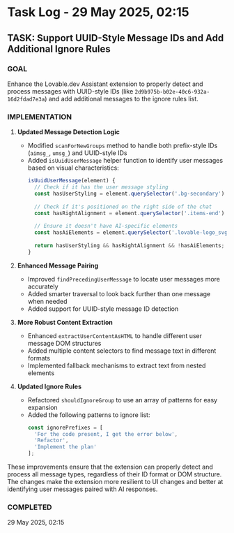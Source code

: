 # Task Log - 29 May 2025, 02:15

## TASK: Support UUID-Style Message IDs and Add Additional Ignore Rules

### GOAL
Enhance the Lovable.dev Assistant extension to properly detect and process messages with UUID-style IDs (like `2d9b975b-b02e-40c6-932a-16d2fdad7e3a`) and add additional messages to the ignore rules list.

### IMPLEMENTATION

1. **Updated Message Detection Logic**
   - Modified `scanForNewGroups` method to handle both prefix-style IDs (`aimsg_`, `umsg_`) and UUID-style IDs
   - Added `isUuidUserMessage` helper function to identify user messages based on visual characteristics:
     ```javascript
     isUuidUserMessage(element) {
       // Check if it has the user message styling
       const hasUserStyling = element.querySelector('.bg-secondary') !== null;
       
       // Check if it's positioned on the right side of the chat
       const hasRightAlignment = element.querySelector('.items-end') !== null;
       
       // Ensure it doesn't have AI-specific elements
       const hasAiElements = element.querySelector('.lovable-logo_svg__b, .lovable-logo') !== null;
       
       return hasUserStyling && hasRightAlignment && !hasAiElements;
     }
     ```

2. **Enhanced Message Pairing**
   - Improved `findPrecedingUserMessage` to locate user messages more accurately
   - Added smarter traversal to look back further than one message when needed
   - Added support for UUID-style message ID detection

3. **More Robust Content Extraction**
   - Enhanced `extractUserContentAsHTML` to handle different user message DOM structures
   - Added multiple content selectors to find message text in different formats
   - Implemented fallback mechanisms to extract text from nested elements

4. **Updated Ignore Rules**
   - Refactored `shouldIgnoreGroup` to use an array of patterns for easy expansion
   - Added the following patterns to ignore list:
     ```javascript
     const ignorePrefixes = [
       'For the code present, I get the error below',
       'Refactor',
       'Implement the plan'
     ];
     ```

These improvements ensure that the extension can properly detect and process all message types, regardless of their ID format or DOM structure. The changes make the extension more resilient to UI changes and better at identifying user messages paired with AI responses.

### COMPLETED
29 May 2025, 02:15
